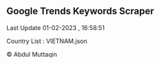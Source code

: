 

## Google Trends Keywords Scraper 
 
Last Update 01-02-2023 , 16:58:51

Country List :
VIETNAM.json



© Abdul Muttaqin 
